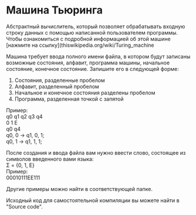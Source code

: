 # Машина Тьюринга

Абстрактный вычислитель, который позволяет обрабатывать входную строку данных с помощью написанной пользователем программы. Чтобы ознакомиться с подробной информацией об этой машине [нажмите на ссылку](thiswikipedia.org/wiki/Turing_machine

Машина требует ввода полного имени файла, в котором будут записаны возможные состояния, алфавит, программа машины, начальное состояние, конечное состояние. Запишите его в следующей форме:
1. Состояния, разделенные пробелом
2. Алфавит, разделенный пробелом
3. Начальное и конечное состояния разделены пробелом
4. Программа, разделенная точкой с запятой

Пример:
<br>q0 q1 q2 q3 q4
<br>0 1 E
<br>q0 q4
<br>q0, 0 -> q1, 0, 1;
<br>q0, 1 -> q1, 1, 1;

После создания и ввода файла вам нужно ввести слово, состоящее из символов введенного вами языка:
<br>Σ = {0, 1, E}
<br>Пример:
<br>00010111EE111

Другие примеры можно найти в соответствующей папке.

Исходный код для самостоятельной компиляции вы можете найти в "Source code".